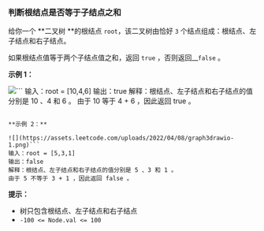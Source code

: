 ### 判断根结点是否等于子结点之和 ###
给你一个 **二叉树 **的根结点 `root`，该二叉树由恰好 `3` 个结点组成：根结点、左子结点和右子结点。

如果根结点值等于两个子结点值之和，返回 `true` ，否则返回__`false` 。



**示例 1：**

![](https://assets.leetcode.com/uploads/2022/04/08/graph3drawio.png)```
输入：root = [10,4,6]
输出：true
解释：根结点、左子结点和右子结点的值分别是 10 、4 和 6 。
由于 10 等于 4 + 6 ，因此返回 true 。
```

**示例 2：**

![](https://assets.leetcode.com/uploads/2022/04/08/graph3drawio-1.png)```
输入：root = [5,3,1]
输出：false
解释：根结点、左子结点和右子结点的值分别是 5 、3 和 1 。
由于 5 不等于 3 + 1 ，因此返回 false 。
```



**提示：**

* 树只包含根结点、左子结点和右子结点
* `-100 <= Node.val <= 100`

